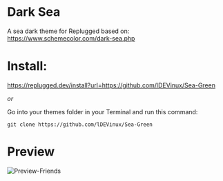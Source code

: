 # Dark Sea
A sea dark theme for Replugged based on: https://www.schemecolor.com/dark-sea.php

# Install:
https://replugged.dev/install?url=https://github.com/lDEVinux/Sea-Green

*or*

Go into your themes folder in your Terminal and run this command:

```git clone https://github.com/lDEVinux/Sea-Green```

# Preview

![Preview-Friends](https://user-images.githubusercontent.com/111301070/188231546-a5cd2802-b9bb-4ed3-8118-14301aa74d46.png)
